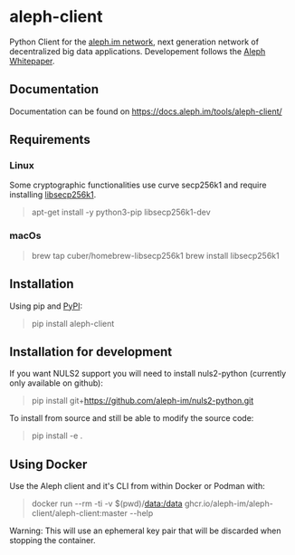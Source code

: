 # aleph-client

Python Client for the [aleph.im network](https://www.aleph.im), next generation network of
decentralized big data applications. Developement follows the [Aleph
Whitepaper](https://github.com/aleph-im/aleph-whitepaper).

## Documentation

Documentation can be found on https://docs.aleph.im/tools/aleph-client/

## Requirements

### Linux

Some cryptographic functionalities use curve secp256k1 and require
installing [libsecp256k1](https://github.com/bitcoin-core/secp256k1).

> apt-get install -y python3-pip libsecp256k1-dev

### macOs

> brew tap cuber/homebrew-libsecp256k1
> brew install libsecp256k1

## Installation

Using pip and [PyPI](https://pypi.org/project/aleph-client/):

> pip install aleph-client

## Installation for development

If you want NULS2 support you will need to install nuls2-python
(currently only available on github):

> pip install git+https://github.com/aleph-im/nuls2-python.git

To install from source and still be able to modify the source code:

> pip install -e .

## Using Docker

Use the Aleph client and it\'s CLI from within Docker or Podman with:

> docker run --rm -ti -v $(pwd)/<data:/data> ghcr.io/aleph-im/aleph-client/aleph-client:master --help

Warning: This will use an ephemeral key pair that will be discarded when
stopping the container.
